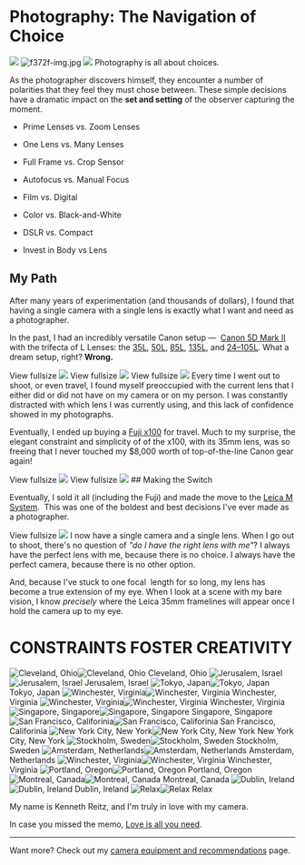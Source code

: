# Photography: The Navigation of Choice

 ![](https://images.squarespace-cdn.com/content/v1/665498111876725f7613f1e6/1719666486042-POGZDVGRXM9805E0DLOI/63776-img.jpg)      ![f372f-img.jpg](http://images.squarespace-cdn.com/content/v1/665498111876725f7613f1e6/1719666454735-VNNAG20D494A69TKFCL4/eba54-f372f-img.jpg)    ![](http://images.squarespace-cdn.com/content/v1/665498111876725f7613f1e6/1719666488974-X6S1SXAY83D33M75QYM4/71275-dcc20-image-asset.jpeg)   Photography is all about choices. 

 As the photographer discovers himself, they encounter a number of polarities that they feel they must chose between. These simple decisions have a dramatic impact on the **set and setting** of the observer capturing the moment. 

 * Prime Lenses vs. Zoom Lenses
* One Lens vs. Many Lenses
* Full Frame vs. Crop Sensor
* Autofocus vs. Manual Focus

 * Film vs. Digital
* Color vs. Black\-and\-White
* DSLR vs. Compact
* Invest in Body vs Lens

 ## My Path

 After many years of experimentation (and thousands of dollars), I found that having a single camera with a single lens is exactly what I want and need as a photographer. 

 In the past, I had an incredibly versatile Canon setup —  [Canon 5D Mark II](http://www.amazon.com/gp/product/B001G5ZTLS/ref=as_li_tl?ie=UTF8&camp=1789&creative=390957&creativeASIN=B001G5ZTLS&linkCode=as2&tag=bookforkind-20&linkId=OUBKTJDCBCZA47KQ) with the trifecta of L Lenses: the [35L](http://www.amazon.com/gp/product/B00009R6WY/ref=as_li_tl?ie=UTF8&camp=1789&creative=390957&creativeASIN=B00009R6WY&linkCode=as2&tag=bookforkind-20&linkId=RWMXBWTEYL7YEB6W), [50L](http://www.amazon.com/gp/product/B000I1YIDQ/ref=as_li_tl?ie=UTF8&camp=1789&creative=390957&creativeASIN=B000I1YIDQ&linkCode=as2&tag=bookforkind-20&linkId=TTHH5UUTOELSVBA4), [85L](http://www.amazon.com/gp/product/B000EW9Y4M/ref=as_li_tl?ie=UTF8&camp=1789&creative=390957&creativeASIN=B000EW9Y4M&linkCode=as2&tag=bookforkind-20&linkId=M265KCBSQFSFN6WE), [135L](http://www.amazon.com/gp/product/B000053HC5/ref=as_li_tl?ie=UTF8&camp=1789&creative=390957&creativeASIN=B000053HC5&linkCode=as2&tag=bookforkind-20&linkId=ZDV6FEGAQTR4QJ4W), and [24–105L](http://www.amazon.com/gp/product/B000AZ57M6/ref=as_li_tl?ie=UTF8&camp=1789&creative=390957&creativeASIN=B000AZ57M6&linkCode=as2&tag=bookforkind-20&linkId=CCT6JUSC6RBDUQEI). What a dream setup, right? **Wrong.**

  View fullsize ![](http://images.squarespace-cdn.com/content/v1/665498111876725f7613f1e6/1719666494810-RD2K3SM9FXJMA3D0EK1T/86ad0-59f7a-image-asset.jpeg)![]()    View fullsize ![](http://images.squarespace-cdn.com/content/v1/665498111876725f7613f1e6/1719666511220-GRKAVV4C6W8B2EDEU5UV/c2436-575ee-image-asset.jpeg)![]()    View fullsize ![](http://images.squarespace-cdn.com/content/v1/665498111876725f7613f1e6/1719666512513-3BTS16NFLRVF7WGPU12D/c79a0-eee49-image-asset.jpeg)![]()   Every time I went out to shoot, or even travel, I found myself preoccupied with the current lens that I either did or did not have on my camera or on my person. I was constantly distracted with which lens I was currently using, and this lack of confidence showed in my photographs. 

 Eventually, I ended up buying a [Fuji x100](http://www.amazon.com/gp/product/B0043RS864/ref=as_li_tl?ie=UTF8&camp=1789&creative=390957&creativeASIN=B0043RS864&linkCode=as2&tag=bookforkind-20&linkId=UQYDVYXSIXB5S2FU) for travel. Much to my surprise, the elegant constraint and simplicity of of the x100, with its 35mm lens, was so freeing that I never touched my $8,000 worth of top\-of\-the\-line Canon gear again! 

  View fullsize ![](http://images.squarespace-cdn.com/content/v1/665498111876725f7613f1e6/1719666528231-22X6MYQHX4OMW85YFFL9/fa987-c67b9-image-asset.jpeg)![]()    View fullsize ![](http://images.squarespace-cdn.com/content/v1/665498111876725f7613f1e6/1719666514996-S3FJZIUAWWAFJCX9G9T3/ce08f-df9a7-image-asset.jpeg)![]()   ## Making the Switch

 Eventually, I sold it all (including the Fuji) and made the move to the [Leica M System](/camera-equipment).  This was one of the boldest and best decisions I've ever made as a photographer. 

  View fullsize ![](http://images.squarespace-cdn.com/content/v1/665498111876725f7613f1e6/1719666490504-13CK1UY5ORGUWI39X7QA/7a565-be0cd-image-asset.jpeg)![]()   I now have a single camera and a single lens. When I go out to shoot, there's no question of *"do I have the right lens with me"*? I always have the perfect lens with me, because there is no choice. I always have the perfect camera, because there is no other option. 

 And, because I've stuck to one focal  length for so long, my lens has become a true extension of my eye. When I look at a scene with my bare vision, I know *precisely* where the Leica 35mm framelines will appear once I hold the camera up to my eye. 

 #

 # CONSTRAINTS FOSTER CREATIVITY



![Cleveland, Ohio](http://images.squarespace-cdn.com/content/v1/665498111876725f7613f1e6/1719666459408-DZGR6RCKTIPXH6147UJ5/0262f-e0d82-img_0193_2.jpg)![Cleveland, Ohio]()   Cleveland, Ohio  ![Jerusalem, Israel](http://images.squarespace-cdn.com/content/v1/665498111876725f7613f1e6/1719666509228-7M3SF82FWI71PYOFT49K/bd5cf-0ed71-img_0147_2.jpg)![Jerusalem, Israel]()   Jerusalem, Israel  ![Tokyo, Japan](http://images.squarespace-cdn.com/content/v1/665498111876725f7613f1e6/1719666516843-58OLMP5P07PY6FCSGPUU/d25c1-83707-image-asset.jpeg)![Tokyo, Japan]()   Tokyo, Japan  ![Winchester, Virginia](http://images.squarespace-cdn.com/content/v1/665498111876725f7613f1e6/1719666501601-HDSBEL5K6DYO2KWXEL7X/a4122-a0460-l1006054.jpg)![Winchester, Virginia]()   Winchester, Virginia  ![Winchester, Virginia](http://images.squarespace-cdn.com/content/v1/665498111876725f7613f1e6/1719666526156-QXEDWYKOOF0QE7BDOFW1/f268e-543f1-img_0008_2.jpg)![Winchester, Virginia]()   Winchester, Virginia  ![Singapore, Singapore](http://images.squarespace-cdn.com/content/v1/665498111876725f7613f1e6/1719666518112-1351YKR9OYZEXGRTLGG4/d9d7b-2648b-l1004499.jpg)![Singapore, Singapore]()   Singapore, Singapore  ![San Francisco, Califorinia](http://images.squarespace-cdn.com/content/v1/665498111876725f7613f1e6/1719666525803-6540IOKTNZU5OQL4T269/f1418-a5989-l1004846.jpg)![San Francisco, Califorinia]()   San Francisco, Califorinia  ![New York City, New York](http://images.squarespace-cdn.com/content/v1/665498111876725f7613f1e6/1719666484602-KGFARVYJWBLFRJYJ2QHL/5d8d6-43b0f-l1004280.jpg)![New York City, New York]()   New York City, New York  ![Stockholm, Sweden](http://images.squarespace-cdn.com/content/v1/665498111876725f7613f1e6/1719666472913-XVT3RNIEGPVFS92AJKI0/2b90c-e458e-l1003978.jpg)![Stockholm, Sweden]()   Stockholm, Sweden  ![Amsterdam, Netherlands](http://images.squarespace-cdn.com/content/v1/665498111876725f7613f1e6/1719666473011-CKXO5O2Z9EWLKL1YAXRU/2c104-5498a-dscf3891.jpg)![Amsterdam, Netherlands]()   Amsterdam, Netherlands  ![Winchester, Virginia](http://images.squarespace-cdn.com/content/v1/665498111876725f7613f1e6/1719666525466-XIATA54V29BH4QGLO1ZN/ef9b5-cdb53-l1004164.jpg)![Winchester, Virginia]()   Winchester, Virginia  ![Portland, Oregon](http://images.squarespace-cdn.com/content/v1/665498111876725f7613f1e6/1719666529609-EEUXY7Z771812I1PKK41/fccd6-50872-dscf3874.jpg)![Portland, Oregon]()   Portland, Oregon  ![Montreal, Canada](http://images.squarespace-cdn.com/content/v1/665498111876725f7613f1e6/1719666494403-WAR9J3VWTW57T78JDKAX/85ef5-e6ca3-dscf3279.jpg)![Montreal, Canada]()   Montreal, Canada  ![Dublin, Ireland](http://images.squarespace-cdn.com/content/v1/665498111876725f7613f1e6/1719666507873-J3XOR29X6AVQ9VOYU8L9/b9bf0-c80b0-l1021273.jpg)![Dublin, Ireland]()   Dublin, Ireland  ![Relax](http://images.squarespace-cdn.com/content/v1/665498111876725f7613f1e6/1719666481696-ZEGBGP2GLP6D171K3CGE/59947-2b49d-65df4005-419e-4969-8945-0b29e978234b.jpeg)![Relax]()   Relax

 My name is Kenneth Reitz, and I'm truly in love with my camera.

 In case you missed the memo, [Love is all you need](/essays/all-about-love). 



---

 Want more? Check out my [camera equipment and recommendations](/camera-equipment) page.
